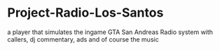 # Project-Radio-Los-Santos
 a player that simulates the ingame GTA San Andreas Radio system with callers, dj commentary, ads and of course the music
